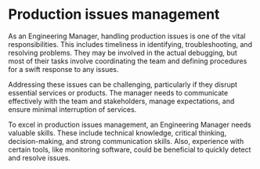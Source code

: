 # Production issues management

As an Engineering Manager, handling production issues is one of the vital responsibilities. This includes timeliness in identifying, troubleshooting, and resolving problems. They may be involved in the actual debugging, but most of their tasks involve coordinating the team and defining procedures for a swift response to any issues.

Addressing these issues can be challenging, particularly if they disrupt essential services or products. The manager needs to communicate effectively with the team and stakeholders, manage expectations, and ensure minimal interruption of services. 

To excel in production issues management, an Engineering Manager needs valuable skills. These include technical knowledge, critical thinking, decision-making, and strong communication skills. Also, experience with certain tools, like monitoring software, could be beneficial to quickly detect and resolve issues.